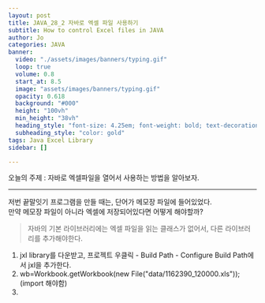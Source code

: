 ```yaml
---
layout: post
title: JAVA_28_2 자바로 엑셀 파일 사용하기
subtitle: How to control Excel files in JAVA
author: Jo
categories: JAVA
banner:
  video: "./assets/images/banners/typing.gif"
  loop: true
  volume: 0.8
  start_at: 8.5
  image: "assets/images/banners/typing.gif"
  opacity: 0.618
  background: "#000"
  height: "100vh"
  min_height: "38vh"
  heading_style: "font-size: 4.25em; font-weight: bold; text-decoration: underline"
  subheading_style: "color: gold"
tags: Java Excel Library
sidebar: []

---
```


오늘의 주제 : 자바로 엑셀파일을 열어서 사용하는 방법을 알아보자. <br>
 * * *

저번 끝말잇기 프로그램을 만들 때는, 단어가 메모장 파일에 들어있었다.<br>
만약 메모장 파일이 아니라 엑셀에 저장되어있다면 어떻게 해야할까? <br>
 > 자바의 기본 라이브러리에는 엑셀 파일을 읽는 클래스가 없어서, 다른 라이브러리를 추가해야한다.<br>
 1. jxl library를 다운받고, 프로젝트 우클릭 - Build Path - Configure Build Path에서 jxl을 추가한다.<br>
 2. wb=Workbook.getWorkbook(new File("data/1162390_120000.xls")); (import 해야함)
 3. 














